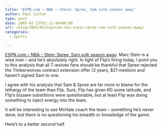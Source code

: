 ```yaml
---
title: 'ESPN.com – NBA – Stein: Spree, Sam sulk season away'
author: Paul Cutler
type: post
date: 2005-02-13T01:13:49+00:00
url: /blog/2005/02/espncom-nba-stein-spree-sam-sulk-season-away/
categories:
  - Sports

---
```

[ESPN.com &#8211; NBA &#8211; Stein: Spree, Sam sulk season away][1]. Marc Stein is a wise man &#8211; and he&#8217;s absolutely right. In light of Flip&#8217;s firing today, I point you to this analysis that all T-wolves fans should be thankful that Spree rejected the Timberwolves contract extension offer (3 years, $21 meelion) and haven&#8217;t signed Sam to one.

I agree with his analysis that Sam & Spree are far more to blame for the lethargy of the team than Flip. Sure, Flip has given KG some latitude, and Flip&#8217;s bizaare substitions were questionable, but at least Flip was doing something to inject energy into the team.

It will be interesting to see McHale coach the team &#8211; something he&#8217;s never done, but there is no questioning his breadth or knowledge of the game.

Here&#8217;s to a better second half.

 [1]: http://sports.espn.go.com/nba/columns/story?columnist=stein_marc&id=1987098